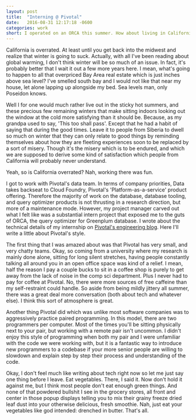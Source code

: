 ```yaml
---
layout: post
title:  "Interning @ Pivotal"
date:   2016-08-31 12:17:18 -0600
categories: work
short: I operated on an ORCA this summer. How about living in California, is it overrated?
---
```

California is overrated. At least until you get back into the midwest and realize that winter is going to suck. Actually, with all I've been reading about global warming, I don't think winter will be so much of an issue. In fact, it's probably better that I wait it out a few more years here. I mean, what's going to happen to all that overpriced Bay Area real estate which is just inches above sea level? I've smelled south bay and I would not like that near my house, let alone lapping up alongside my bed. Sea levels man, only Poseidon knows.

Well I for one would much rather live out in the sticky hot summers, and these precious few remaining winters that make sitting indoors looking out the window at the cold more satisfying than it should be. Because, as my grandpa used to say, 'This too shall pass'. Except that he had a habit of saying that during the good times. Leave it to people from Siberia to dwell so much on winter that they can only relate to good things by reminding themselves about how they are fleeting experiences soon to be replaced by a sort of misery. Though it's the misery which is to be endured, and which we are supposed to derive some kind of satisfaction which people from California will probably never understand.

Yeah, so is California overrated? Nah, working there was fun.

I got to work with Pivotal's data team. In terms of company priorities, Data takes backseat to Cloud Foundry, Pivotal's 'Platform-as-a-service' product offering. Therefore the majority of work on the database, database tooling, and query optimizer products is not thrusting in a research direction, but more of a maintenance mode. However, my project manager carved out what I felt like was a substantial intern project that exposed me to the guts of ORCA, the query optimizer for Greenplum database. I wrote about the technical details of my internship on [Pivotal's engineering blog](http://engineering.pivotal.io/post/making-ORCA-smarter/). Here I'll write a little about Pivotal's style.

The first thing that I was amazed about was that Pivotal has very small, and very chatty teams. Okay, so coming from a university where my research is mainly done alone, sitting for long silent stretches, having people constantly talking all around you in an open office space was kind of a relief. I mean, half the reason I pay a couple bucks to sit in a coffee shop is purely to get away from the lack of noise in the comp sci department. Plus I never had to pay for coffee at Pivotal. No, there were more sources of free caffeine than my self-restraint could handle. So aside from being mildly jittery all summer, there was a great deal more conversation (both about tech and whatever else). I think this sort of atmosphere is great. 

Another thing Pivotal did which was unlike most software companies was to aggressively practice paired programming. In this model, there are two programmers per computer. Most of the times you'll be sitting physically next to your pair, but working with a remote pair isn't uncommon. I didn't enjoy this style of programming when both my pair and I were unfamiliar with the code we were working with, but it is a fantastic way to introduce new programmers to a codebase if your more senior people are willing to slowdown and explain step by step their process and understanding of the code.

Okay, I don't feel much like writing about tech right now so let me just say one thing before I leave. Eat vegetables. There, I said it. Now don't hold it against me, but I think most people don't eat enough green things. And none of that powdered bullshit I see in the grocery stores, all front and center in those popup displays telling you to mix their grainy freeze dried leaf dust into your otherwise delicious, fresh smoothie. Nah, just eat your vegetables like god intended: drenched in butter. That's all.
